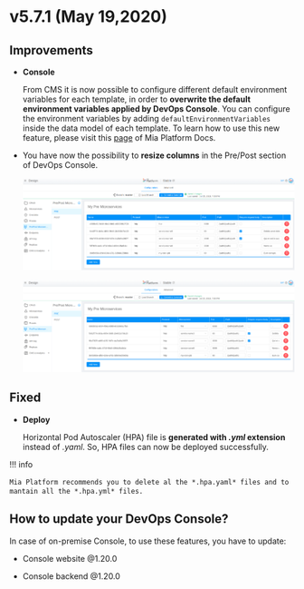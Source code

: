 # v5.7.1 (May 19,2020)

## Improvements

* **Console**      

    From CMS it is now possible to configure different default environment variables for each template, in order to **overwrite the default environment variables applied by DevOps Console**. You can configure the environment variables by adding `defaultEnvironmentVariables` inside the data model of each template. To learn how to use this new feature, please visit this [page](https://docs.mia-platform.eu/business_suite/conf_cms/#how-to-configure-templates-default-environment-variables-from-cms) of Mia Platform Docs.

* You have now the possibility to **resize columns** in the Pre/Post section of DevOps Console.

    ![column-resize](img/column-resize.png)

    ![column-resize-1](img/column-resize-1.png)

## Fixed

* **Deploy**      

    Horizontal Pod Autoscaler (HPA) file is  **generated with *.yml* extension** instead of *.yaml*. So, HPA files can now be deployed successfully.

!!! info

    Mia Platform recommends you to delete al the *.hpa.yaml* files and to mantain all the *.hpa.yml* files.


## How to update your DevOps Console?

In case of on-premise Console, to use these features, you have to update:

* Console website @1.20.0

* Console backend @1.20.0
